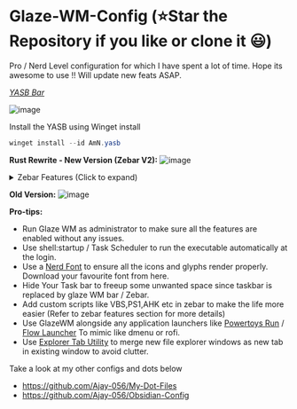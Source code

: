 # Glaze-WM-Config (⭐Star the Repository if you like or clone it 😃)

Pro / Nerd Level configuration for which I have spent a lot of time. Hope its awesome to use !! Will update new feats ASAP.

*[YASB Bar](https://github.com/amnweb/yasb)*

![image](https://github.com/user-attachments/assets/7c98ce97-b6a8-4e33-8597-75fa690066ef)

Install the YASB using Winget install
```powershell
winget install --id AmN.yasb
```

**Rust Rewrite - New Version (Zebar V2):**
![image](https://github.com/user-attachments/assets/36263e26-3018-43b0-8491-a8ec78d4504e)

<details>
  <summary>Zebar Features (Click to expand)</summary>

  **Left Panel**
  - Clickable Named Workspaces
  
  **Center Panel**
  - Date time (when clicked, will show the Notification + Calendar)

  **Right Panel**
  - Resize (Hidden by default, will show on key binding press)
  - Tiling direction change (clickable)
  - Volume control (clickable, increase and decrease)
  - Network bubble (Realtime download and upload speed)
  - Utilization bubble (CPU and Memory utilization) (when clicked, will open task manager)
  - Battery bubble (Battery colored status,icons and battery cycle count) (when clicked, will open action center)
  - Other bubble (System uptime and Drive utilization [configurable])
</details>

**Old Version:**
![image](https://github.com/Ajay-056/Glaze-WM-Config/assets/40629789/df28ef97-8380-44f5-8cbf-6e176b19a355)

**Pro-tips:**

- Run Glaze WM as administrator to make sure all the features are enabled without any issues.
- Use shell:startup / Task Scheduler to run the executable automatically at the login.
- Use a [Nerd Font](https://www.nerdfonts.com/font-downloads) to ensure all the icons and glyphs render properly. Download your favourite font from here.
- Hide Your Task bar to freeup some unwanted space since taskbar is replaced by glaze WM bar / Zebar.
- Add custom scripts like VBS,PS1,AHK etc in zebar to make the life more easier (Refer to zebar features section for more details)
- Use GlazeWM alongside any application launchers like [Powertoys Run](https://github.com/microsoft/PowerToys) / [Flow Launcher](https://github.com/Flow-Launcher/Flow.Launcher) To mimic like dmenu or rofi.
- Use [Explorer Tab Utility](https://github.com/w4po/ExplorerTabUtility) to merge new file explorer windows as new tab in existing window to avoid clutter.

Take a look at my other configs and dots below
- <https://github.com/Ajay-056/My-Dot-Files>
- <https://github.com/Ajay-056/Obsidian-Config>
